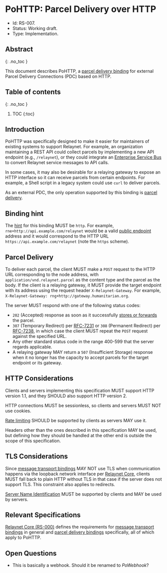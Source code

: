 # PoHTTP: Parcel Delivery over HTTP

- Id: RS-007.
- Status: Working draft.
- Type: Implementation.

## Abstract
{: .no_toc }

This document describes PoHTTP, a [parcel delivery binding](rs000-core.md#parcel-delivery-binding) for external Parcel Delivery Connections (PDC) based on HTTP.

## Table of contents
{: .no_toc }

1. TOC
{:toc}

## Introduction

PoHTTP was specifically designed to make it easier for maintainers of existing systems to support Relaynet. For example, an organization maintaining a REST API could collect parcels by implementing a new API endpoint (e.g., `/relaynet`), or they could integrate an [Enterprise Service Bus](https://en.wikipedia.org/wiki/Enterprise_service_bus) to convert Relaynet service messages to API calls.

In some cases, it may also be desirable for a relaying gateway to expose an HTTP interface so it can receive parcels from certain endpoints. For example, a Shell script in a legacy system could use `curl` to deliver parcels.

As an external PDC, the only operation supported by this binding is [parcel delivery](#parcel-delivery).

## Binding hint

The [hint](rs000-core.md#addressing) for this binding MUST be `http`. For example, `rne+http://api.example.com/relaynet` would be a valid [public endpoint](rs000-core.md#endpoint-messaging-protocol) address and it would correspond to the HTTP URL `https://api.example.com/relaynet` (note the `https` scheme).

## Parcel Delivery

To deliver each parcel, the client MUST make a `POST` request to the HTTP URL corresponding to the node address, with `application/vnd.relaynet.parcel` as the content type and the parcel as the body. If the client is a relaying gateway, it MUST provide the target endpoint with its address using the request header `X-Relaynet-Gateway`. For example, `X-Relaynet-Gateway: rng+http://gateway.humanitarian.org`.

The server MUST respond with one of the following status codes:

- `202` (Accepted) response as soon as it successfully [stores or forwards](https://en.wikipedia.org/wiki/Store_and_forward) the parcel.
- `307` (Temporary Redirect) per [RFC-7231](https://tools.ietf.org/html/rfc7231#section-6.4.7) or `308` (Permanent Redirect) per [RFC-7238](https://tools.ietf.org/html/rfc7238), in which case the client MUST repeat the `POST` request against the specified URL.
- Any other standard status code in the range 400-599 that the server regards applicable.
- A relaying gateway MAY return a `507` (Insufficient Storage) response when it no longer has the capacity to accept parcels for the target endpoint or its gateway.

## HTTP Considerations

Clients and servers implementing this specification MUST support HTTP version 1.1, and they SHOULD also support HTTP version 2.

HTTP connections MUST be sessionless, so clients and servers MUST NOT use cookies.

[Rate limiting](https://tools.ietf.org/html/rfc6585#section-4) SHOULD be supported by clients as servers MAY use it.

Headers other than the ones described in this specification MAY be used, but defining how they should be handled at the other end is outside the scope of this specification.

## TLS Considerations

Since [message transport bindings](rs000-core.md#message-transport-bindings) MAY NOT use TLS when communication happens via the loopback network interface per [Relaynet Core](rs000-core.md), clients MUST fall back to plain HTTP without TLS in that case if the server does not support TLS. This constraint also applies to redirects.

[Server Name Identification](https://en.wikipedia.org/wiki/Server_Name_Indication) MUST be supported by clients and MAY be used by servers.

## Relevant Specifications

[Relaynet Core (RS-000)](rs000-core.md) defines the requirements for [message transport bindings](rs000-core.md#message-transport-bindings) in general and [parcel delivery bindings](rs000-core.md#parcel-delivery-binding) specifically, all of which apply to PoHTTP.

## Open Questions

- This is basically a webhook. Should it be renamed to _PoWebhook_?
